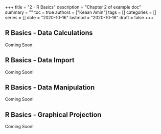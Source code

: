 +++
title = "2 - R Basics"
description = "Chapter 2 of example doc"
summary = ""
toc = true
authors = ["Keaan Amin"]
tags = []
categories = []
series = []
date =  "2020-10-16"
lastmod = "2020-10-16"
draft = false
+++

<!--more-->

## R Basics - Data Calculations

Coming Soon

## R Basics - Data Import

Coming Soon!

## R Basics - Data Manipulation

Coming Soon!

## R Basics - Graphical Projection


Coming Soon!